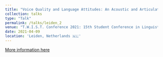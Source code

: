 ```yaml
---
title: "Voice Quality and Language Attitudes: An Acoustic and Articulatory Study"
collection: talks
type: "Talk"
permalink: /talks/leiden_2
venue: "T.W.I.S.T. Conference 2021: 15th Student Conference in Linguistics"
date: 2021-04-09
location: 'Leiden, Netherlands 🇳🇱'
---
```


[More information here](https://conference.studieverenigingtwist.nl/2021/student-speakers)

